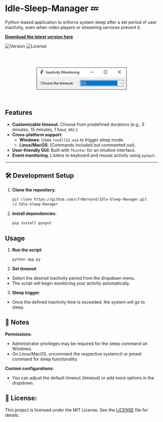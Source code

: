 # Idle-Sleep-Manager 💤
Python-based application to enforce system sleep after a set period of user inactivity, even when video players or streaming services prevent it.

[**Download the latest version here**](https://github.com/cfrBernard/MaskMapWizard/releases)

![Version](https://img.shields.io/badge/version-v0.1.0-blue)
![License](https://img.shields.io/github/license/cfrBernard/MaskMapWizard)

<br>
<br>

<p align="center">
  <img src="demo/Idle-Sleep-Manager-v1.0.0_D2zlxV6cVI.png" alt="Idle-Sleep-Manager Demo" />
</p>

<br>

## Features

- **Customizable timeout**: Choose from predefined durations (e.g., 5 minutes, 15 minutes, 1 hour, etc.).
- **Cross-platform support**:
  - **Windows**: Uses `rundll32.exe` to trigger sleep mode.
  - **Linux/MacOS**: (Commands included but commented out).
- **User-friendly GUI**: Built with `Tkinter` for an intuitive interface.
- **Event monitoring**: Listens to keyboard and mouse activity using `pynput`.

---

## 🛠 Development Setup

1. **Clone the repository**:
   ```bash
   git clone https://github.com/cfrBernard/Idle-Sleep-Manager.git
   cd Idle-Sleep-Manager

2. **Install dependencies**:
   ```bash
   pip install pynput

## Usage

1. **Run the script**:
   ```bash
   python app.py

2. **Set timeout**:
  - Select the desired inactivity period from the dropdown menu.
  - The script will begin monitoring your activity automatically.

3. **Sleep trigger**:
  - Once the defined inactivity time is exceeded, the system will go to sleep.

## 📌 Notes

**Permissions**:
- Administrator privileges may be required for the sleep command on Windows.
- On Linux/MacOS, uncomment the respective systemctl or pmset command for sleep functionality.

**Custom configurations**:
- You can adjust the default timeout (timeout) or add more options in the dropdown.

## 📜 License: 
This project is licensed under the MIT License. See the [LICENSE](./LICENSE.md) file for details.
